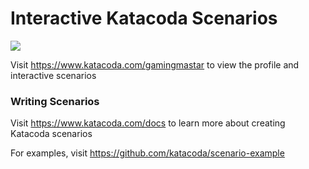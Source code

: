 # Interactive Katacoda Scenarios

[![](http://shields.katacoda.com/katacoda/gamingmastar/count.svg)](https://www.katacoda.com/gamingmastar "Get your profile on Katacoda.com")

Visit https://www.katacoda.com/gamingmastar to view the profile and interactive scenarios

### Writing Scenarios
Visit https://www.katacoda.com/docs to learn more about creating Katacoda scenarios

For examples, visit https://github.com/katacoda/scenario-example
